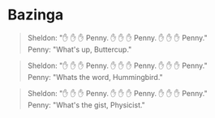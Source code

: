 # Bazinga

<!-- Comment -->

> Sheldon: ":hand: :hand: :hand: Penny. :hand: :hand: :hand: Penny. :hand: :hand: :hand: Penny."  
> Penny: "What's up, Buttercup."  

> Sheldon: ":hand: :hand: :hand: Penny. :hand: :hand: :hand: Penny. :hand: :hand: :hand: Penny."  
> Penny: "Whats the word, Hummingbird."  

> Sheldon: ":hand: :hand: :hand: Penny. :hand: :hand: :hand: Penny. :hand: :hand: :hand: Penny."  
> Penny: "What's the gist, Physicist."  
